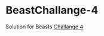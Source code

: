 # BeastChallange-4

Solution for Beasts <a href= "https://github.com/elenaparaschiv/BeastChallange-4"> Challange 4 </a>
